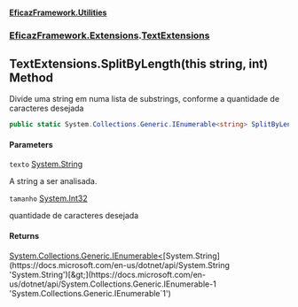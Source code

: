 #### [EficazFramework.Utilities](EficazFrameworkUtilities.md 'EficazFramework Utilities')
### [EficazFramework.Extensions](EficazFrameworkUtilities.md#EficazFramework.Extensions 'EficazFramework.Extensions').[TextExtensions](EficazFramework.Extensions/TextExtensions.md 'EficazFramework.Extensions.TextExtensions')

## TextExtensions.SplitByLength(this string, int) Method

Divide uma string em numa lista de substrings, conforme a quantidade de caracteres desejada

```csharp
public static System.Collections.Generic.IEnumerable<string> SplitByLength(this string texto, int tamanho);
```
#### Parameters

<a name='EficazFramework.Extensions.TextExtensions.SplitByLength(thisstring,int).texto'></a>

`texto` [System.String](https://docs.microsoft.com/en-us/dotnet/api/System.String 'System.String')

A string a ser analisada.

<a name='EficazFramework.Extensions.TextExtensions.SplitByLength(thisstring,int).tamanho'></a>

`tamanho` [System.Int32](https://docs.microsoft.com/en-us/dotnet/api/System.Int32 'System.Int32')

quantidade de caracteres desejada

#### Returns
[System.Collections.Generic.IEnumerable&lt;](https://docs.microsoft.com/en-us/dotnet/api/System.Collections.Generic.IEnumerable-1 'System.Collections.Generic.IEnumerable`1')[System.String](https://docs.microsoft.com/en-us/dotnet/api/System.String 'System.String')[&gt;](https://docs.microsoft.com/en-us/dotnet/api/System.Collections.Generic.IEnumerable-1 'System.Collections.Generic.IEnumerable`1')